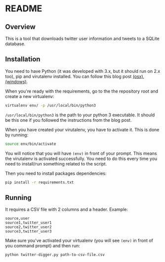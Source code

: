 # README #

## Overview ##

This is a tool that downloads twitter user information and tweets to a SQLite
database.

## Installation ##

You need to have Python (it was developed with 3.x, but it should run on 2.x
too), pip and virutalenv installed. You can follow this
blog post [(osx)](http://hackercodex.com/guide/python-development-environment-on-mac-osx/),
[(windows)](http://www.tylerbutler.com/2012/05/how-to-install-python-pip-and-virtualenv-on-windows-with-powershell/).

When you're ready with the requirements, go to the the repository root and
create a new virtualenv:

```bash
virtualenv env/ -p /usr/local/bin/python3
```

`/usr/local/bin/python3` is the path to your python 3 executable. It should
be this one if you followed the instructions from the blog post.

When you have created your virutalenv, you have to activate it. This is done
by running:

```bash
source env/bin/activate
```

You will notice that you will have `(env)` in front of your prompt. This means
the virutalenv is activated successfully. You need to do this every time you
need to install/run something related to the script.

Then you need to install packages dependencies:

```bash
pip install -r requirements.txt
```

## Running ##

It requires a CSV file with 2 columns and a header. Example:

```csv
source,user
source1,twitter_user1
source2,twitter_user2
source3,twitter_user3
```

Make sure you've activated your virtualenv (you will see `(env)` in front of
you command prompt) and then run:

```bash
python twitter-digger.py path-to-csv-file.csv
```
